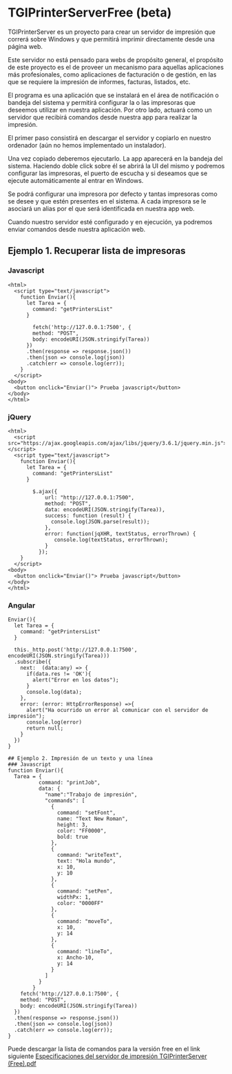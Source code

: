# TGIPrinterServerFree (beta)

TGIPrinterServer es un proyecto para crear un servidor de impresión que correrá sobre Windows y que permitirá imprimir directamente desde una página web.

Este servidor no está pensado para webs de propósito general, el propósito de este proyecto es el de proveer un mecanismo para aquellas aplicaciones más profesionales, como aplicaciones de facturación o de gestión, en las que se requiere la impresión de informes, facturas, listados, etc.

El programa es una aplicación que se instalará en el área de notificación o bandeja del sistema y permitirá configurar la o las impresoras que deseemos utilizar en nuestra aplicación. Por otro lado, actuará como un servidor que recibirá comandos desde nuestra app para realizar la impresión.

El primer paso consistirá en descargar el servidor y copiarlo en nuestro ordenador (aún no hemos implementado un instalador).

Una vez copiado deberemos ejecutarlo. La app aparecerá en la bandeja del sistema. Haciendo doble click sobre él se abrirá la UI del mismo y podremos configurar las impresoras, el puerto de escucha y si deseamos que se ejecute automáticamente al entrar en Windows.

Se podrá configurar una impresora por defecto y tantas impresoras como se desee y que estén presentes en el sistema. A cada impresora se le asociará un alias por el que será identificada en nuestra app web.

Cuando nuestro servidor esté configurado y en ejecución, ya podremos enviar comandos desde nuestra aplicación web.

## Ejemplo 1. Recuperar lista de impresoras
### Javascript
```
<html>
  <script type="text/javascript">
    function Enviar(){
      let Tarea = {
        command: "getPrintersList"
      }

        fetch('http://127.0.0.1:7500', {
        method: "POST",
        body: encodeURI(JSON.stringify(Tarea))
      })
      .then(response => response.json()) 
      .then(json => console.log(json))
      .catch(err => console.log(err));
    }
  </script>
<body>
  <button onclick="Enviar()"> Prueba javascript</button>
</body>
</html>
```

### jQuery
```
<html>
  <script src="https://ajax.googleapis.com/ajax/libs/jquery/3.6.1/jquery.min.js"></script>
  <script type="text/javascript">
    function Enviar(){
      let Tarea = {
        command: "getPrintersList"
      }

        $.ajax({
            url: "http://127.0.0.1:7500",
            method: "POST",
            data: encodeURI(JSON.stringify(Tarea)),
            success: function (result) {
              console.log(JSON.parse(result));
            },
            error: function(jqXHR, textStatus, errorThrown) {
               console.log(textStatus, errorThrown);
            }
          });
    }
  </script>
<body>
  <button onclick="Enviar()"> Prueba javascript</button>
</body>
</html>
```

### Angular
```
Enviar(){
  let Tarea = {
    command: "getPrintersList"
  }

  this._http.post('http://127.0.0.1:7500', encodeURI(JSON.stringify(Tarea)))
  .subscribe({
    next:  (data:any) => {
      if(data.res != 'OK'){
        alert("Error en los datos");
      }
      console.log(data);
    },
    error: (error: HttpErrorResponse) =>{
      alert("Ha ocurrido un error al comunicar con el servidor de impresión");
      console.log(error)
      return null;
    }
  })
}

## Ejemplo 2. Impresión de un texto y una línea
### Javascript
function Enviar(){
  Tarea = {
          command: "printJob",
          data: {
            "name":"Trabajo de impresión",
            "commands": [
              {
                command: "setFont",
                name: "Text New Roman",
                height: 3,
                color: "FF0000",
                bold: true
              },
              {
                command: "writeText",
                text: "Hola mundo",
                x: 10,
                y: 10
              },
              {
                command: "setPen",
                widthPx: 1,
                color: "0000FF"
              },
              {
                command: "moveTo",
                x: 10,
                y: 14
              },
              {
                command: "lineTo",
                x: Ancho-10,
                y: 14
              }
            ]
          }
        }
    fetch('http://127.0.0.1:7500', {
    method: "POST",
    body: encodeURI(JSON.stringify(Tarea))
  })
  .then(response => response.json()) 
  .then(json => console.log(json))
  .catch(err => console.log(err));
}
```

Puede descargar la lista de comandos para la versión free en el link siguiente
[Especificaciones del servidor de impresión TGIPrinterServer (Free).pdf](https://github.com/TGICode/TGIPrinterServerFree/files/10123190/Especificaciones.del.servidor.de.impresion.TGIPrinterServer.Free.pdf)
